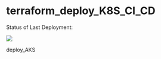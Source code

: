 # terraform_deploy_K8S_CI_CD
Status of Last Deployment:<br>

<img src="https://github.com/IgorPostavnichiy/terraform-azure-deployK8S-CI-CD/tree/main/.github/workflows/Deploy Terraform K8S Azure/badge.svg?branch=main"><br>

deploy_AKS

